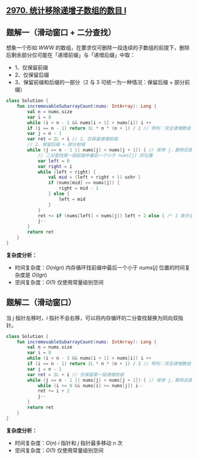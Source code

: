 ## [2970. 统计移除递增子数组的数目 I](https://leetcode.cn/problems/count-the-number-of-incremovable-subarrays-i/description/)

## 题解一（滑动窗口 + 二分查找）

想象一个形如 $WWW$ 的数组，在要求仅可删除一段连续的子数组的前提下，删除后剩余部分仅可能在「递增前缀」与「递增后缀」中取：
- 1、仅保留前缀
- 2、仅保留后缀
- 3、保留前缀和后缀的一部分（2 与 3 可统一为一种情况：保留后缀 + 部分前缀）

``` Kotlin []
class Solution {
    fun incremovableSubarrayCount(nums: IntArray): Long {
        val n = nums.size
        var i = 0
        while (i < n - 1 && nums[i + 1] > nums[i]) i ++
        if (i == n - 1) return 1L * n * (n + 1) / 2 // 特判：完全递增数组
        var j = n - 1
        var ret = 2L + i // 1、仅保留递增前缀
        // 2、保留后缀 + 部分前缀
        while (j == n - 1 || nums[j] < nums[j + 1]) { // 枚举 j，删除后表示后缀中保留的左边界
            // 二分查找第一段前缀中最后一个小于 nums[j] 的位置
            var left = 0
            var right = i
            while (left < right) {
                val mid = (left + right + 1) ushr 1
                if (nums[mid] >= nums[j]) {
                    right = mid - 1
                } else {
                    left = mid
                }
            }
            ret += if (nums[left] < nums[j]) left + 2 else 1 /* 1 表示全部左边删除 */
            j--
        }
        return ret
    }
}
```

**复杂度分析：**

- 时间复杂度：$O(nlgn)$ 内存循环找前缀中最后一个小于 $nums[j]$ 位置的时间复杂度是 $O(lgn)$
- 空间复杂度：$O(1)$ 仅使用常量级别空间

## 题解二（滑动窗口）

当 $j$ 指针左移时，$i$ 指针不会右移，可以将内存循环的二分查找替换为同向双指针。

``` Kotlin []
class Solution {
    fun incremovableSubarrayCount(nums: IntArray): Long {
        val n = nums.size
        var i = 0
        while (i < n - 1 && nums[i + 1] > nums[i]) i ++
        if (i == n - 1) return 1L * n * (n + 1) / 2 // 特判：完全递增数组
        var j = n - 1
        var ret = 2L + i // 仅保留第一段递增前缀
        while (j == n - 1 || nums[j] < nums[j + 1]) { // 枚举 j，删除后表示后缀中保留的左边界
            while (i >= 0 && nums[i] >= nums[j]) i--
            ret += i + 2
            j--
        }
        return ret
    }
}
```

**复杂度分析：**

- 时间复杂度：$O(n)$ $i$ 指针和 $j$ 指针最多移动 $n$ 次
- 空间复杂度：$O(1)$ 仅使用常量级别空间

